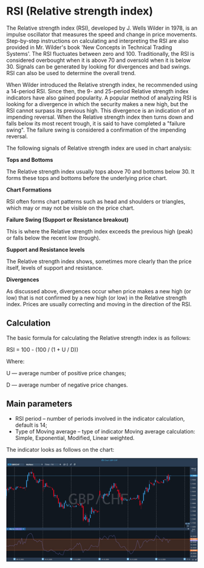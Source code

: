 # RSI \(Relative strength index\)

The Relative strength index \(RSI\), developed by J. Wells Wilder in 1978, is an impulse oscillator that measures the speed and change in price movements. Step-by-step instructions on calculating and interpreting the RSI are also provided in Mr. Wilder's book 'New Concepts in Technical Trading Systems'. The RSI fluctuates between zero and 100. Traditionally, the RSI is considered overbought when it is above 70 and oversold when it is below 30. Signals can be generated by looking for divergences and bad swings. RSI can also be used to determine the overall trend.

When Wilder introduced the Relative strength index, he recommended using a 14-period RSI. Since then, the 9- and 25-period Relative strength index indicators have also gained popularity. A popular method of analyzing RSI is looking for a divergence in which the security makes a new high, but the RSI cannot surpass its previous high. This divergence is an indication of an impending reversal. When the Relative strength index then turns down and falls below its most recent trough, it is said to have completed a "failure swing". The failure swing is considered a confirmation of the impending reversal.

The following signals of Relative strength index are used in chart analysis:

**Tops and Bottoms**

The Relative strength index usually tops above 70 and bottoms below 30. It forms these tops and bottoms before the underlying price chart.

**Chart Formations**

RSI often forms chart patterns such as head and shoulders or triangles, which may or may not be visible on the price chart.

**Failure Swing \(Support or Resistance breakout\)**

This is where the Relative strength index exceeds the previous high \(peak\) or falls below the recent low \(trough\).

**Support and Resistance levels**

The Relative strength index shows, sometimes more clearly than the price itself, levels of support and resistance.

**Divergences**

As discussed above, divergences occur when price makes a new high \(or low\) that is not confirmed by a new high \(or low\) in the Relative strength index. Prices are usually correcting and moving in the direction of the RSI.

## Calculation

The basic formula for calculating the Relative strength index is as follows:

RSI = 100 - \(100 / \(1 + U / D\)\)

Where:

U — average number of positive price changes;

D — average number of negative price changes.

## Main parameters

* RSI period – number of periods involved in the indicator calculation, default is 14;
* Type of Moving average – type of indicator Moving average calculation: Simple, Exponential, Modified, Linear weighted.

The indicator looks as follows on the chart:

![](../../../../.gitbook/assets/rsi%20%285%29.jpg)

